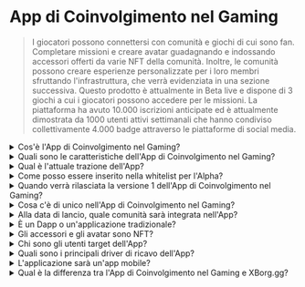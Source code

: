 # App di Coinvolgimento nel Gaming

> I giocatori possono connettersi con comunità e giochi di cui sono fan. Completare missioni e creare avatar guadagnando e indossando accessori offerti da varie NFT della comunità. Inoltre, le comunità possono creare esperienze personalizzate per i loro membri sfruttando l'infrastruttura, che verrà evidenziata in una sezione successiva. Questo prodotto è attualmente in Beta live e dispone di 3 giochi a cui i giocatori possono accedere per le missioni. La piattaforma ha avuto 10.000 iscrizioni anticipate ed è attualmente dimostrata da 1000 utenti attivi settimanali che hanno condiviso collettivamente 4.000 badge attraverso le piattaforme di social media.

<details>

<summary>Cos'è l'App di Coinvolgimento nel Gaming?</summary>

L'App di Coinvolgimento nel Gaming è un'app che permette ai giochi e alle comunità di essere più vicini ai loro fan e di aumentare il loro coinvolgimento.

* **Per i giocatori:** è un'app che consente ai giocatori di rimanere connessi ai loro giochi e comunità preferiti.
* **Per i giochi:** crea sfide divertenti che i giocatori possono completare nel gioco e condividere con gli amici, e i giocatori vengono ricompensati per i loro successi.
* **Per le comunità:** offre sfide relative al loro gruppo, e i giocatori guadagnano oggetti indossabili speciali per personalizzare i loro avatar.

È una soluzione semplice e comoda per mantenere i giocatori impegnati ed entusiasti.

</details>

<details>

<summary>Quali sono le caratteristiche dell'App di Coinvolgimento nel Gaming?</summary>

* Creare e unirsi a comunità
* Creare missioni uniche basate su piattaforme social e giochi (Twitter, Discord, Twitch, invio manuale e qualsiasi gioco supportato)
* Collegare il successo della missione con un accessorio indossabile unico
* Creare un avatar componibile unico con molteplici tratti e accessori
* Scambiare accessori in cambio di una tariffa

</details>

<details>

<summary>Qual è l'attuale trazione dell'App?</summary>

L'alpha dell'app ha raccolto **10.000** utenti unici con oltre **30.000** missioni completate. L'app supporta giochi su Web3 e Web2, vantando attualmente **Ev.io**, **Dota2** e **CSGO**. Saranno integrati ulteriori giochi.

</details>

<details>

<summary>Come posso essere inserito nella whitelist per l'Alpha?</summary>

Il processo di whitelisting per l'Alpha è terminato.

</details>

<details>

<summary>Quando verrà rilasciata la versione 1 dell'App di Coinvolgimento nel Gaming?</summary>

Intorno al secondo trimestre del 2023.

</details>

<details>

<summary>Cosa c'è di unico nell'App di Coinvolgimento nel Gaming?</summary>

* Motore di missioni in-game
* Inventario avatar e caduta di accessori indossabili

</details>

<details>

<summary>Alla data di lancio, quale comunità sarà integrata nell'App?</summary>

Team BDS sarà la prima comunità. XBorg ha assicurato e annuncerà ulteriori partnership con squadre di esports di alto livello.

</details>

<details>

<summary>È un Dapp o un'applicazione tradizionale?</summary>

L'app è un ibrido Web3, il che significa che l'esperienza utente sarà la stessa sia che l'utente utilizzi l'autenticazione Web2 o Web3. Tuttavia, se gli utenti optano per Web3, manterranno la proprietà dei loro beni (accessori, avatar)

</details>

<details>

<summary>Gli accessori e gli avatar sono NFT?</summary>

Sì, gli accessori sono NFT trasferibili, mentre l'avatar è un NFT non trasferibile.

</details>

<details>

<summary>Chi sono gli utenti target dell'App?</summary>

Per gli **utenti**, giocatori interessati agli esports o fan di specifiche comunità o giochi.

Per le **comunità**, squadre di esports e comunità di influencer.

</details>

<details>

<summary>Quali sono i principali driver di ricavo dell'App?</summary>

* Abbonamenti degli utenti
* Caduta di accessori indossabili
* Tariffe di scambio degli accessori

</details>

<details>

<summary>L'applicazione sarà un'app mobile?</summary>

Inizialmente no. Ma abbiamo intenzione di lanciarla su mobile in iterazioni successive.

</details>

<details>

<summary>Qual è la differenza tra l'App di Coinvolgimento nel Gaming e XBorg.gg?</summary>

L'app di coinvolgimento nel gaming è ospitata sotto il dominio **xborg.gg**

</details>